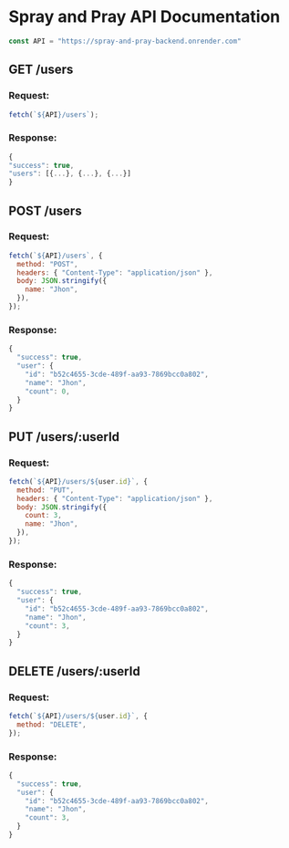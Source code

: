 # Spray and Pray API Documentation

```js
const API = "https://spray-and-pray-backend.onrender.com"
```

## GET /users

### Request:

```js
fetch(`${API}/users`);
```

### Response:

```js
{
"success": true,
"users": [{...}, {...}, {...}]
}
```

## POST /users

### Request:

```js
fetch(`${API}/users`, {
  method: "POST",
  headers: { "Content-Type": "application/json" },
  body: JSON.stringify({
    name: "Jhon",
  }),
});
```

### Response:

```js
{
  "success": true,
  "user": {
    "id": "b52c4655-3cde-489f-aa93-7869bcc0a802",
    "name": "Jhon",
    "count": 0,
  }
}
```

## PUT /users/:userId

### Request:

```js
fetch(`${API}/users/${user.id}`, {
  method: "PUT",
  headers: { "Content-Type": "application/json" },
  body: JSON.stringify({
    count: 3,
    name: "Jhon",
  }),
});
```

### Response:

```js
{
  "success": true,
  "user": {
    "id": "b52c4655-3cde-489f-aa93-7869bcc0a802",
    "name": "Jhon",
    "count": 3,
  }
}
```

## DELETE /users/:userId

### Request:

```js
fetch(`${API}/users/${user.id}`, {
  method: "DELETE",
});
```

### Response:

```js
{
  "success": true,
  "user": {
    "id": "b52c4655-3cde-489f-aa93-7869bcc0a802",
    "name": "Jhon",
    "count": 3,
  }
}
```
